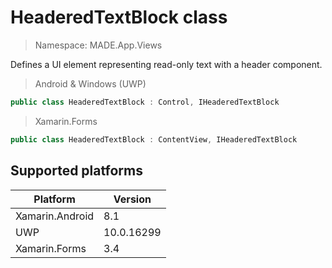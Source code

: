 # HeaderedTextBlock class

> Namespace: MADE.App.Views

Defines a UI element representing read-only text with a header component.

> Android & Windows (UWP)
```csharp
public class HeaderedTextBlock : Control, IHeaderedTextBlock
```

> Xamarin.Forms
```csharp
public class HeaderedTextBlock : ContentView, IHeaderedTextBlock
```

## Supported platforms

| Platform | Version |
| --- | --- |
| Xamarin.Android | 8.1 |
| UWP | 10.0.16299 | 
| Xamarin.Forms | 3.4 |